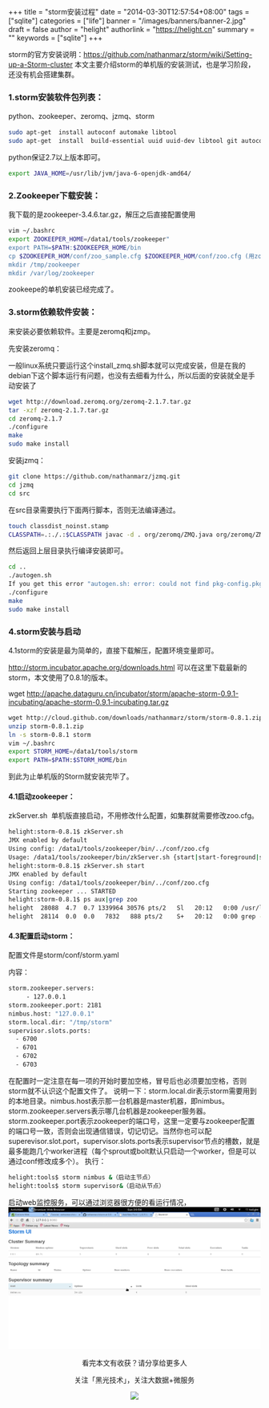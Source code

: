+++
title = "storm安装过程"
date = "2014-03-30T12:57:54+08:00"
tags = ["sqlite"]
categories = ["life"]
banner = "/images/banners/banner-2.jpg"
draft = false
author = "helight"
authorlink = "https://helight.cn"
summary = ""
keywords = ["sqlite"]
+++

storm的官方安装说明：<a href="https://github.com/nathanmarz/storm/wiki/Setting-up-a-Storm-cluster">https://github.com/nathanmarz/storm/wiki/Setting-up-a-Storm-cluster</a>
本文主要介绍storm的单机版的安装测试，也是学习阶段，还没有机会搭建集群。
<!--more-->
### 1.storm安装软件包列表：
python、zookeeper、zeromq、jzmq、storm

```sh
sudo apt-get  install autoconf automake libtool
sudo apt-get  install  build-essential uuid uuid-dev libtool git autoconf openjdk-6-jdk
```
python保证2.7以上版本即可。

```sh
export JAVA_HOME=/usr/lib/jvm/java-6-openjdk-amd64/
```
### 2.Zookeeper下载安装：
我下载的是zookeeper-3.4.6.tar.gz，解压之后直接配置使用

```sh 
vim ~/.bashrc
export ZOOKEEPER_HOME=/data1/tools/zookeeper"                                                       
export PATH=$PATH:$ZOOKEEPER_HOME/bin 
cp $ZOOKEEPER_HOM/conf/zoo_sample.cfg $ZOOKEEPER_HOM/conf/zoo.cfg (用zoo_sample.cfg制作$ZOOKEEPER_HOME/conf/zoo.cfg)
mkdir /tmp/zookeeper
mkdir /var/log/zookeeper
```
zookeepe的单机安装已经完成了。
### 3.storm依赖软件安装：
来安装必要依赖软件。主要是zeromq和jzmp。

先安装zeromq：

一般linux系统只要运行这个install_zmq.sh脚本就可以完成安装，但是在我的debian下这个脚本运行有问题，也没有去细看为什么，所以后面的安装就全是手动安装了

```sh
wget http://download.zeromq.org/zeromq-2.1.7.tar.gz
tar -xzf zeromq-2.1.7.tar.gz
cd zeromq-2.1.7
./configure
make
sudo make install
```
安装jzmq：
```sh
git clone https://github.com/nathanmarz/jzmq.git
cd jzmq
cd src
```
在src目录需要执行下面两行脚本，否则无法编译通过。
```sh
touch classdist_noinst.stamp
CLASSPATH=.:./.:$CLASSPATH javac -d . org/zeromq/ZMQ.java org/zeromq/ZMQException.java org/zeromq/ZMQQueue.java org/zeromq/ZMQForwarder.java org/zeromq/ZMQStreamer.java
```
然后返回上层目录执行编译安装即可。
```sh
cd ..
./autogen.sh
If you get this error "autogen.sh: error: could not find pkg-config.pkg-config is required to run autogen.sh", then install pkg-config. In Ubuntu sudo apt-get install pkg-config and again run the above command.
./configure
make
sudo make install
```
### 4.storm安装与启动
 4.1storm的安装是最为简单的，直接下载解压，配置环境变量即可。

http://storm.incubator.apache.org/downloads.html 可以在这里下载最新的storm，本文使用了0.8.1的版本。

wget http://apache.dataguru.cn/incubator/storm/apache-storm-0.9.1-incubating/apache-storm-0.9.1-incubating.tar.gz
```sh
wget http://cloud.github.com/downloads/nathanmarz/storm/storm-0.8.1.zip
unzip storm-0.8.1.zip
ln -s storm-0.8.1 storm
vim ~/.bashrc
export STORM_HOME=/data1/tools/storm
export PATH=$PATH:$STORM_HOME/bin
```
到此为止单机版的Storm就安装完毕了。
#### 4.1启动zookeeper：
zkServer.sh  单机版直接启动，不用修改什么配置，如集群就需要修改zoo.cfg。

```sh
helight:storm-0.8.1$ zkServer.sh 
JMX enabled by default
Using config: /data1/tools/zookeeper/bin/../conf/zoo.cfg
Usage: /data1/tools/zookeeper/bin/zkServer.sh {start|start-foreground|stop|restart|status|upgrade|print-cmd}
helight:storm-0.8.1$ zkServer.sh start
JMX enabled by default
Using config: /data1/tools/zookeeper/bin/../conf/zoo.cfg
Starting zookeeper ... STARTED
helight:storm-0.8.1$ ps aux|grep zoo
helight  28088  4.7  0.7 1339964 30576 pts/2   Sl   20:12   0:00 /usr/lib/jvm/java-6-openjdk-amd64//bin/java -Dzookeeper.log.dir=. -Dzookeeper.root.logger=INFO,CONSOLE -cp /data1/tools/zookeeper/bin/../build/classes:/data1/tools/zookeeper/bin/../build/lib/*.jar:/data1/tools/zookeeper/bin/../lib/slf4j-log4j12-1.6.1.jar:/data1/tools/zookeeper/bin/../lib/slf4j-api-1.6.1.jar:/data1/tools/zookeeper/bin/../lib/netty-3.7.0.Final.jar:/data1/tools/zookeeper/bin/../lib/log4j-1.2.16.jar:/data1/tools/zookeeper/bin/../lib/jline-0.9.94.jar:/data1/tools/zookeeper/bin/../zookeeper-3.4.6.jar:/data1/tools/zookeeper/bin/../src/java/lib/*.jar:/data1/tools/zookeeper/bin/../conf: -Dcom.sun.management.jmxremote -Dcom.sun.management.jmxremote.local.only=false org.apache.zookeeper.server.quorum.QuorumPeerMain /data1/tools/zookeeper/bin/../conf/zoo.cfg
helight  28114  0.0  0.0   7832   888 pts/2    S+   20:12   0:00 grep --color=auto zoo
```
#### 4.3配置启动storm：
配置文件是storm/conf/storm.yaml

内容：
```sh
storm.zookeeper.servers:
     - 127.0.0.1
storm.zookeeper.port: 2181
nimbus.host: "127.0.0.1"
storm.local.dir: "/tmp/storm"
supervisor.slots.ports:
  - 6700
  - 6701
  - 6702
  - 6703
```
在配置时一定注意在每一项的开始时要加空格，冒号后也必须要加空格，否则storm就不认识这个配置文件了。
说明一下：storm.local.dir表示storm需要用到的本地目录。nimbus.host表示那一台机器是master机器，即nimbus。storm.zookeeper.servers表示哪几台机器是zookeeper服务器。storm.zookeeper.port表示zookeeper的端口号，这里一定要与zookeeper配置的端口号一致，否则会出现通信错误，切记切记。当然你也可以配superevisor.slot.port，supervisor.slots.ports表示supervisor节点的槽数，就是最多能跑几个worker进程（每个sprout或bolt默认只启动一个worker，但是可以通过conf修改成多个）。
执行：

```sh
helight:tools$ storm nimbus &（启动主节点）
helight:tools$ storm supervisor&（启动从节点）
```
启动web监控服务，可以通过浏览器很方便的看运行情况，
![](../../imgs/2014/03/Screenshot-from-2014-03-30-205453.png)


<center>
看完本文有收获？请分享给更多人<br>

关注「黑光技术」，关注大数据+微服务<br>

![](/images/qrcode_helight_tech.jpg)
</center>
